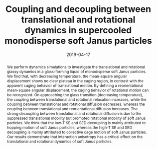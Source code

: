 ---
title: "Coupling and decoupling between translational and rotational dynamics in supercooled monodisperse soft Janus particles"
authors:
- Qing-Zhi Zou
- Zhan-Wei Li
- You-Liang Zhu
- Zhao-Yan Sun
date: "2019-04-17"
doi: "10.1039/C9SM00165D"
publication_types: ["期刊文章"]
publication: "Soft Matter"
publication_short: "Soft Matter"
abstract: "
<!--more-->
We perform dynamics simulations to investigate the  translational and rotational glassy dynamics in a glass-forming liquid  of monodisperse soft Janus particles. We find that, with decreasing  temperature, the mean-square angular displacement shows no clear plateau  in the caging region, in contrast with the apparent caging behavior of  translational motion. By defining a reorientational mean-square angular  displacement, the caging behavior of rotational motion can be  recognized. On approaching the glass transition (decreasing  temperature), the coupling between translational and rotational  relaxation increases, while the coupling between translational and  rotational diffusion decreases, whereas the coupling between  translational and reorientational diffusion increases. The strong  decoupling between translational and rotational diffusion is due to the  suppressed translational mobility but promoted rotational mobility of  soft Janus particles. We think that the low-T SE and SED decoupling is  mainly attributed to hopping motion of soft Janus particles, whereas the  high-T SE and SED decoupling is mainly attributed to collective cage  motion of soft Janus particles. Our results demonstrate that interaction  anisotropy has a critical effect on the translational and rotational  dynamics of soft Janus particles."
url_pdf: "https://pubs.rsc.org/en/content/articlelanding/2019/sm/c9sm00165d"
---